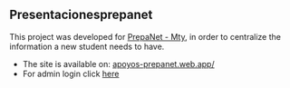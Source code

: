 ## Presentacionesprepanet

This project was developed for [PrepaNet - Mty](https://www.facebook.com/prepanetmty), in order to centralize the information a new student needs to have. 

* The site is available on: [apoyos-prepanet.web.app/](https://apoyos-prepanet.web.app/)
* For admin login click [here](https://apoyos-prepanet.web.app/login)

